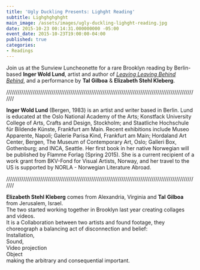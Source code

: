 ```yaml
---
title: 'Ugly Duckling Presents: Lighght Reading'
subtitle: Lighghghghght
main_image: /assets/images/ugly-duckling-lighght-reading.jpg
date: 2015-10-23 00:14:31.000000000 -05:00
event_date: 2015-10-23T19:00:00-04:00
published: true
categories:
- Readings
---
```

<p>Join us at the Sunview Luncheonette for a rare Brooklyn reading by Berlin-based <strong>Inger Wold Lund</strong>, artist and author of <em><a href="http://www.uglyducklingpresse.org/catalog/browse/item/?pubID=509">Leaving Leaving Behind Behind</a></em>, and a performance by <strong>Tal Gilboa</strong> &amp; <strong>Elizabeth Stehl Kleberg</strong>.</p>
<p>///////////////////////////////////////////////////////////////////////////////////////////////////////</p>
<p><strong>Inger Wold Lund</strong> (Bergen, 1983) is an artist and writer based in Berlin. Lund is educated at the Oslo National Academy of the Arts; Konstfack University College of Arts, Crafts and Design, Stockholm; and Staatliche Hochschule für Bildende Künste, Frankfurt am Main. Recent exhibitions include Museo Apparente, Napoli; Galerie Parisa Kind, Frankfurt am Main; Hordaland Art Center, Bergen, The Museum of Contemporary Art, Oslo; Galleri Box, Gothenburg; and INCA, Seattle. Her first book in her native Norwegian will be published by Flamme Forlag (Spring 2015). She is a current recipient of a work grant from BKV-Fond for Visual Artists, Norway, and her travel to the US is supported by NORLA - Norwegian Literature Abroad.</p>
<p>///////////////////////////////////////////////////////////////////////////////////////////////////////</p>
<p><strong>Elizabeth Stehl Kleberg</strong> comes from Alexandria, Virginia and <strong>Tal</strong> <strong>Gilboa</strong> from Jerusalem, Israel.<br />
The two started working together in Brooklyn last year creating collages and videos.<br />
It is a Collaboration between two artists and found footage, they choreograph a balancing act of disconnection and belief:<br />
Installation,<br />
Sound,<br />
Video projection<br />
Object<br />
making the arbitrary and consequential important.</p>
